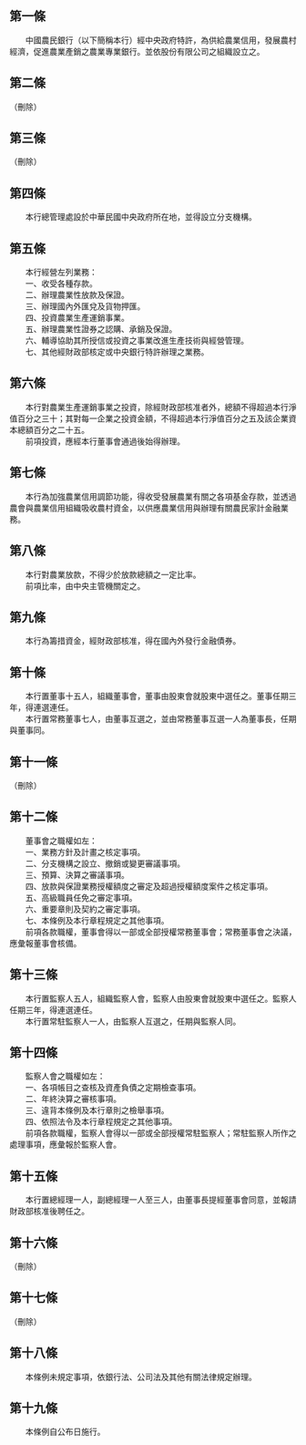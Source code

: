 第一條 
-------
　　中國農民銀行（以下簡稱本行）經中央政府特許，為供給農業信用，發展農村經濟，促進農業產銷之農業專業銀行。並依股份有限公司之組織設立之。  


第二條 
-------
（刪除）  


第三條 
-------
（刪除）  


第四條 
-------
　　本行總管理處設於中華民國中央政府所在地，並得設立分支機構。  


第五條 
-------
　　本行經營左列業務：  
　　一、收受各種存款。  
　　二、辦理農業性放款及保證。  
　　三、辦理國內外匯兌及貨物押匯。  
　　四、投資農業生產運銷事業。  
　　五、辦理農業性證券之認購、承銷及保證。  
　　六、輔導協助其所授信或投資之事業改進生產技術與經營管理。  
　　七、其他經財政部核定或中央銀行特許辦理之業務。  


第六條 
-------
　　本行對農業生產運銷事業之投資，除經財政部核准者外，總額不得超過本行淨值百分之三十；其對每一企業之投資金額，不得超過本行淨值百分之五及該企業資本總額百分之二十五。  
　　前項投資，應經本行董事會通過後始得辦理。  


第七條 
-------
　　本行為加強農業信用調節功能，得收受發展農業有關之各項基金存款，並透過農會與農業信用組織吸收農村資金，以供應農業信用與辦理有關農民家計金融業務。  


第八條 
-------
　　本行對農業放款，不得少於放款總額之一定比率。  
　　前項比率，由中央主管機關定之。  


第九條 
-------
　　本行為籌措資金，經財政部核准，得在國內外發行金融債券。  


第十條 
-------
　　本行置董事十五人，組織董事會，董事由股東會就股東中選任之。董事任期三年，得連選連任。  
　　本行置常務董事七人，由董事互選之，並由常務董事互選一人為董事長，任期與董事同。  


第十一條 
---------
（刪除）  


第十二條 
---------
　　董事會之職權如左：  
　　一、業務方針及計畫之核定事項。  
　　二、分支機構之設立、撤銷或變更審議事項。  
　　三、預算、決算之審議事項。  
　　四、放款與保證業務授權額度之審定及超過授權額度案件之核定事項。  
　　五、高級職員任免之審定事項。  
　　六、重要章則及契約之審定事項。  
　　七、本條例及本行章程規定之其他事項。  
　　前項各款職權，董事會得以一部或全部授權常務董事會；常務董事會之決議，應彙報董事會核備。  


第十三條 
---------
　　本行置監察人五人，組織監察人會，監察人由股東會就股東中選任之。監察人任期三年，得連選連任。  
　　本行置常駐監察人一人，由監察人互選之，任期與監察人同。  


第十四條 
---------
　　監察人會之職權如左：  
　　一、各項帳目之查核及資產負債之定期檢查事項。  
　　二、年終決算之審核事項。  
　　三、違背本條例及本行章則之檢舉事項。  
　　四、依照法令及本行章程規定之其他事項。  
　　前項各款職權，監察人會得以一部或全部授權常駐監察人；常駐監察人所作之處理事項，應彙報於監察人會。  


第十五條 
---------
　　本行置總經理一人，副總經理一人至三人，由董事長提經董事會同意，並報請財政部核准後聘任之。  


第十六條 
---------
（刪除）  


第十七條 
---------
（刪除）  


第十八條 
---------
　　本條例未規定事項，依銀行法、公司法及其他有關法律規定辦理。  


第十九條 
---------
　　本條例自公布日施行。
